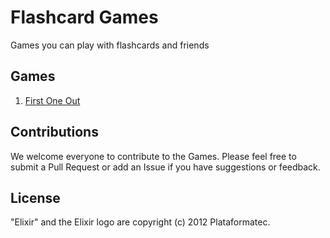 # Flashcard Games

Games you can play with flashcards and friends

## Games

 1. [First One Out](FirstOneOut/instructions.md)

## Contributions

We welcome everyone to contribute to the Games. Please feel free to submit a Pull Request or add an Issue if you have suggestions or feedback.

## License

"Elixir" and the Elixir logo are copyright (c) 2012 Plataformatec.
